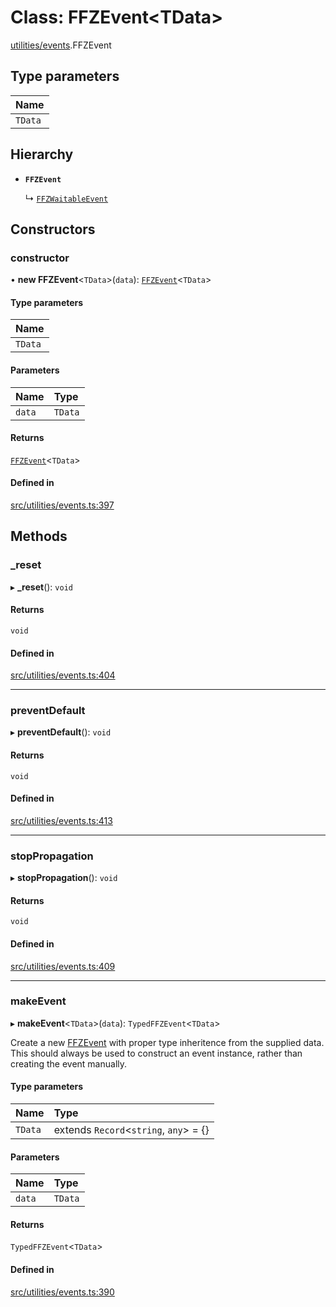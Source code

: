 # Class: FFZEvent\<TData\>

[utilities/events](../modules/utilities_events.md).FFZEvent

## Type parameters

| Name |
| :------ |
| `TData` |

## Hierarchy

- **`FFZEvent`**

  ↳ [`FFZWaitableEvent`](utilities_events_FFZWaitableEvent.md)

## Constructors

### constructor

• **new FFZEvent**\<`TData`\>(`data`): [`FFZEvent`](utilities_events_FFZEvent.md)\<`TData`\>

#### Type parameters

| Name |
| :------ |
| `TData` |

#### Parameters

| Name | Type |
| :------ | :------ |
| `data` | `TData` |

#### Returns

[`FFZEvent`](utilities_events_FFZEvent.md)\<`TData`\>

#### Defined in

[src/utilities/events.ts:397](https://github.com/FrankerFaceZ/FrankerFaceZ/blob/master/src/utilities/events.ts#L397)

## Methods

### \_reset

▸ **_reset**(): `void`

#### Returns

`void`

#### Defined in

[src/utilities/events.ts:404](https://github.com/FrankerFaceZ/FrankerFaceZ/blob/master/src/utilities/events.ts#L404)

___

### preventDefault

▸ **preventDefault**(): `void`

#### Returns

`void`

#### Defined in

[src/utilities/events.ts:413](https://github.com/FrankerFaceZ/FrankerFaceZ/blob/master/src/utilities/events.ts#L413)

___

### stopPropagation

▸ **stopPropagation**(): `void`

#### Returns

`void`

#### Defined in

[src/utilities/events.ts:409](https://github.com/FrankerFaceZ/FrankerFaceZ/blob/master/src/utilities/events.ts#L409)

___

### makeEvent

▸ **makeEvent**\<`TData`\>(`data`): `TypedFFZEvent`\<`TData`\>

Create a new [FFZEvent](utilities_events_FFZEvent.md) with proper type inheritence from the
supplied data. This should always be used to construct an event
instance, rather than creating the event manually.

#### Type parameters

| Name | Type |
| :------ | :------ |
| `TData` | extends `Record`\<`string`, `any`\> = {} |

#### Parameters

| Name | Type |
| :------ | :------ |
| `data` | `TData` |

#### Returns

`TypedFFZEvent`\<`TData`\>

#### Defined in

[src/utilities/events.ts:390](https://github.com/FrankerFaceZ/FrankerFaceZ/blob/master/src/utilities/events.ts#L390)
